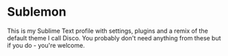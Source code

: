 # Sublemon

This is my Sublime Text profile with settings, plugins and a remix of the default theme I call
Disco. You probably don't need anything from these but if you do - you're welcome.
